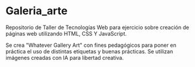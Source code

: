 # Galeria_arte
Repositorio de Taller de Tecnologías Web para ejercicio sobre creación de páginas web utilizando HTML, CSS Y JavaScript.

Se crea "Whatever Gallery Art" con fines pedagógicos para poner en práctica el uso de distintas etiquetas y buenas prácticas.
Se utilizan imágenes creadas con IA para libertad creativa.
